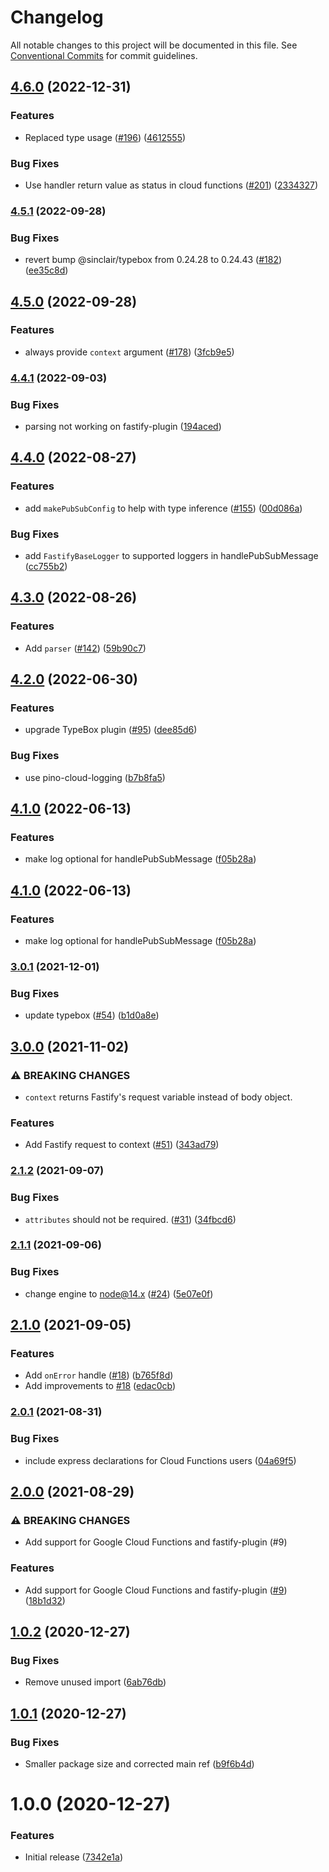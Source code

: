 # Changelog

All notable changes to this project will be documented in this file. See
[Conventional Commits](https://conventionalcommits.org) for commit guidelines.

## [4.6.0](https://www.github.com/cobraz/pubsub-http-handler/compare/v4.5.1...v4.6.0) (2022-12-31)


### Features

* Replaced type usage ([#196](https://www.github.com/cobraz/pubsub-http-handler/issues/196)) ([4612555](https://www.github.com/cobraz/pubsub-http-handler/commit/46125551c87a5b31bfe2b42126581b28c07f4079))


### Bug Fixes

* Use handler return value as status in cloud functions ([#201](https://www.github.com/cobraz/pubsub-http-handler/issues/201)) ([2334327](https://www.github.com/cobraz/pubsub-http-handler/commit/23343276582a01252b13a3546e570e2cf55bddaa))

### [4.5.1](https://www.github.com/cobraz/pubsub-http-handler/compare/v4.5.0...v4.5.1) (2022-09-28)


### Bug Fixes

* revert bump @sinclair/typebox from 0.24.28 to 0.24.43 ([#182](https://www.github.com/cobraz/pubsub-http-handler/issues/182)) ([ee35c8d](https://www.github.com/cobraz/pubsub-http-handler/commit/ee35c8dea80b83b037f98365b6fc923b7d24590c))

## [4.5.0](https://www.github.com/cobraz/pubsub-http-handler/compare/v4.4.1...v4.5.0) (2022-09-28)


### Features

* always provide `context` argument ([#178](https://www.github.com/cobraz/pubsub-http-handler/issues/178)) ([3fcb9e5](https://www.github.com/cobraz/pubsub-http-handler/commit/3fcb9e53c543860184841f2c354fbe96718724af))

### [4.4.1](https://www.github.com/cobraz/pubsub-http-handler/compare/v4.4.0...v4.4.1) (2022-09-03)


### Bug Fixes

* parsing not working on fastify-plugin ([194aced](https://www.github.com/cobraz/pubsub-http-handler/commit/194aceda0e3a298d36173ed16ed3565efe269bec))

## [4.4.0](https://www.github.com/cobraz/pubsub-http-handler/compare/v4.3.0...v4.4.0) (2022-08-27)


### Features

* add `makePubSubConfig` to help with type inference ([#155](https://www.github.com/cobraz/pubsub-http-handler/issues/155)) ([00d086a](https://www.github.com/cobraz/pubsub-http-handler/commit/00d086aeb4483e0300fa42bef5249c04bf81bd4a))


### Bug Fixes

* add `FastifyBaseLogger` to supported loggers in handlePubSubMessage ([cc755b2](https://www.github.com/cobraz/pubsub-http-handler/commit/cc755b296af0116de47ddb1ba8fadf19f16db677))

## [4.3.0](https://www.github.com/cobraz/pubsub-http-handler/compare/v4.2.0...v4.3.0) (2022-08-26)


### Features

* Add `parser` ([#142](https://www.github.com/cobraz/pubsub-http-handler/issues/142)) ([59b90c7](https://www.github.com/cobraz/pubsub-http-handler/commit/59b90c70a80e408af279bc8046eddbf33e02b9a3))

## [4.2.0](https://www.github.com/cobraz/pubsub-http-handler/compare/v4.1.0...v4.2.0) (2022-06-30)


### Features

* upgrade TypeBox plugin ([#95](https://www.github.com/cobraz/pubsub-http-handler/issues/95)) ([dee85d6](https://www.github.com/cobraz/pubsub-http-handler/commit/dee85d629efbccd29ecc2bb1ae47ba6235b83c8e))


### Bug Fixes

* use pino-cloud-logging ([b7b8fa5](https://www.github.com/cobraz/pubsub-http-handler/commit/b7b8fa559414b550836f8274e2340954ee91b763))

## [4.1.0](https://www.github.com/cobraz/pubsub-http-handler/compare/v4.0.0...v4.1.0) (2022-06-13)


### Features

* make log optional for handlePubSubMessage ([f05b28a](https://www.github.com/cobraz/pubsub-http-handler/commit/f05b28ad1b42d3c541f66f332f3cbca7a34127fb))

## [4.1.0](https://www.github.com/cobraz/pubsub-http-handler/compare/v4.0.0...v4.1.0) (2022-06-13)


### Features

* make log optional for handlePubSubMessage ([f05b28a](https://www.github.com/cobraz/pubsub-http-handler/commit/f05b28ad1b42d3c541f66f332f3cbca7a34127fb))

### [3.0.1](https://www.github.com/cobraz/pubsub-http-handler/compare/v3.0.0...v3.0.1) (2021-12-01)


### Bug Fixes

* update typebox ([#54](https://www.github.com/cobraz/pubsub-http-handler/issues/54)) ([b1d0a8e](https://www.github.com/cobraz/pubsub-http-handler/commit/b1d0a8ecf482deb8ebbf22b291541a277f148c1e))

## [3.0.0](https://www.github.com/cobraz/pubsub-http-handler/compare/v2.1.2...v3.0.0) (2021-11-02)


### ⚠ BREAKING CHANGES

* `context` returns Fastify's request variable instead of body object.

### Features

* Add Fastify request to context ([#51](https://www.github.com/cobraz/pubsub-http-handler/issues/51)) ([343ad79](https://www.github.com/cobraz/pubsub-http-handler/commit/343ad794d17fb25f7965236e60f7428227ba0737))

### [2.1.2](https://www.github.com/cobraz/pubsub-http-handler/compare/v2.1.1...v2.1.2) (2021-09-07)


### Bug Fixes

* `attributes` should not be required. ([#31](https://www.github.com/cobraz/pubsub-http-handler/issues/31)) ([34fbcd6](https://www.github.com/cobraz/pubsub-http-handler/commit/34fbcd6049c3b4dfead0d61f4153272e7aef6b3d))

### [2.1.1](https://www.github.com/cobraz/pubsub-http-handler/compare/v2.1.0...v2.1.1) (2021-09-06)


### Bug Fixes

* change engine to node@14.x ([#24](https://www.github.com/cobraz/pubsub-http-handler/issues/24)) ([5e07e0f](https://www.github.com/cobraz/pubsub-http-handler/commit/5e07e0f94d52611389826ea2ad3a09829c56bff4))

## [2.1.0](https://www.github.com/cobraz/pubsub-http-handler/compare/v2.0.1...v2.1.0) (2021-09-05)


### Features

* Add `onError` handle ([#18](https://www.github.com/cobraz/pubsub-http-handler/issues/18)) ([b765f8d](https://www.github.com/cobraz/pubsub-http-handler/commit/b765f8ddf5a18daca736185e93600d2a9a7b0bfd))
* Add improvements to [#18](https://www.github.com/cobraz/pubsub-http-handler/issues/18) ([edac0cb](https://www.github.com/cobraz/pubsub-http-handler/commit/edac0cb34b9b6785839ba74c43887fe7861a9d42))

### [2.0.1](https://www.github.com/cobraz/pubsub-http-handler/compare/v2.0.0...v2.0.1) (2021-08-31)


### Bug Fixes

* include express declarations for Cloud Functions users ([04a69f5](https://www.github.com/cobraz/pubsub-http-handler/commit/04a69f56cd52e2da0cdac7b28a02a1867e4c4c9c))

## [2.0.0](https://www.github.com/cobraz/pubsub-http-handler/compare/v1.0.2...v2.0.0) (2021-08-29)


### ⚠ BREAKING CHANGES

* Add support for Google Cloud Functions and fastify-plugin (#9)

### Features

* Add support for Google Cloud Functions and fastify-plugin ([#9](https://www.github.com/cobraz/pubsub-http-handler/issues/9)) ([18b1d32](https://www.github.com/cobraz/pubsub-http-handler/commit/18b1d32906f4973e9b64e04b877faaeecefe4192))

## [1.0.2](https://github.com/cobraz/pubsub-http-handler/compare/v1.0.1...v1.0.2) (2020-12-27)


### Bug Fixes

* Remove unused import ([6ab76db](https://github.com/cobraz/pubsub-http-handler/commit/6ab76db12782b68b69c8495bed112fb663622817))

## [1.0.1](https://github.com/cobraz/pubsub-handler/compare/v1.0.0...v1.0.1) (2020-12-27)


### Bug Fixes

* Smaller package size and corrected main ref ([b9f6b4d](https://github.com/cobraz/pubsub-handler/commit/b9f6b4de365d61b43607fd125cc239368259cedc))

# 1.0.0 (2020-12-27)


### Features

* Initial release ([7342e1a](https://github.com/cobraz/pubsub-handler/commit/7342e1af82aba8a7bc22c5fb5f09556fa4ad68b2))
